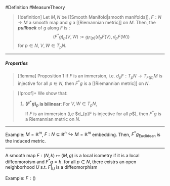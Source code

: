 #Definition #MeasureTheory 
> [!definition]
> Let $M,N$ be [[Smooth Manifold|smooth manifolds]], $F:N\to M$ a smooth map and $g$ a [[Riemannian metric]] on $M$. Then, the ***pullback*** of $g$ along $F$ is : $$(F^{*}g)_{p}(V,W):=g_{F(p)}(d_{p}F(V),d_{p}F(W))$$for $p\in N$, $V,W\in T_{p}N$.
---
##### Properties
> [!lemma] Proposition 1
> If $F$ is an immersion, i.e. $d_{p}F:T_{p}N\to T_{F(p)}M$ is injective for all $p\in N$, then $F^{*}g$ is a [[Riemannian metric]] on $N$. 

> [!proof]+
> We show that:
> 1. **$(F^{*}g)_{p}$ is bilinear**:
>    For $V,W\in T_{p}N$, $$$$
If $F$ is an immersion (i,e $d_{p}F is injective for all $p$$), then $F^{*}g$ is a Riemannian metric on $N$. 
---

Example: $M=\mathbb{R}^m$, $F:N\subseteq \mathbb{R}^n\hookrightarrow M=\mathbb{R}^m$ embedding. Then, $F^*g_{\text{Euclidean}}$ is the induced metric.

---
A smooth map $F:(N,k)\mapsto(M,g)$ is a local isometry if it is a local diffeomoroism and $F^{*}g=h$. for all $p\in N$, there existrs an open neighborhood $U$ s.t. $F|_{U}$ is a diffeomorphism

Example: $F:()$